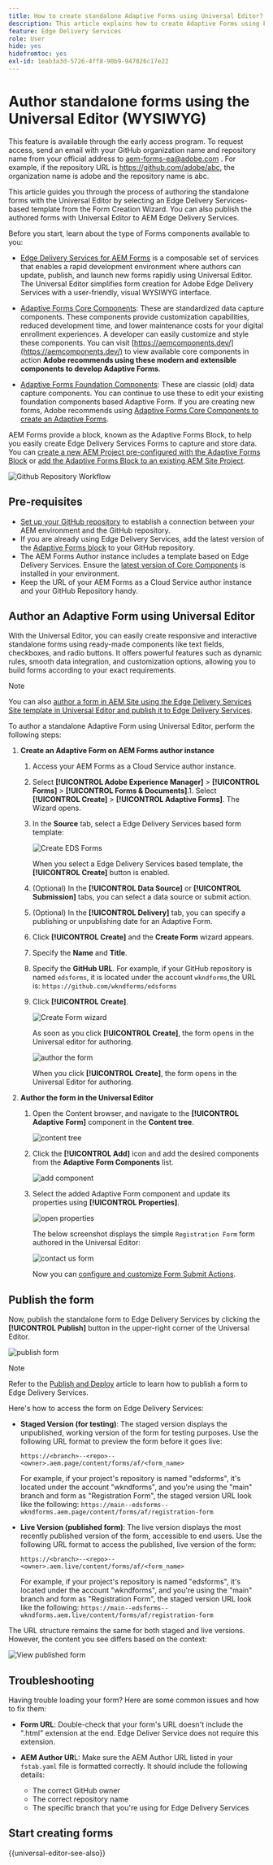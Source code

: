 ```yaml
---
title: How to create standalone Adaptive Forms using Universal Editor?
description: This article explains how to create Adaptive Forms using Form Creation wizard in AEM author instance and publish forms to AEM Edge Delivery Services.
feature: Edge Delivery Services
role: User
hide: yes
hidefromtoc: yes
exl-id: 1eab3a3d-5726-4ff8-90b9-947026c17e22
---
```

# Author standalone forms using the Universal Editor (WYSIWYG)

<span class="preview"> This feature is available through the early access program. To request access, send an email with your GitHub organization name and repository name from your official address to <a href="mailto:aem-forms-ea@adobe.com">aem-forms-ea@adobe.com</a> . For example, if the repository URL is https://github.com/adobe/abc, the organization name is adobe and the repository name is abc.</span> 

This article guides you through the process of authoring the standalone forms with the Universal Editor by selecting an Edge Delivery Services-based template from the Form Creation Wizard. You can also publish the authored forms with Universal Editor to AEM Edge Delivery Services.

<!--To publish forms to Edge Delivery Services, you must first establish a connection between your AEM environment and your GitHub repository. Once connected, you can author the forms using the Universal Editor, which follows a WYSIWYG (What You See Is What You Get) approach for a seamless and consistent user experience with Sites.-->

Before you start, learn about the type of Forms components available to you: 

* [Edge Delivery Services for AEM Forms](/help/edge/docs/forms/universal-editor/overview-universal-editor-for-edge-delivery-services-for-forms.md) is a composable set of services that enables a rapid development environment where authors can update, publish, and launch new forms rapidly using Universal Editor. The Universal Editor simplifies form creation for Adobe Edge Delivery Services with a user-friendly, visual WYSIWYG interface. 

* [Adaptive Forms Core Components](https://experienceleague.adobe.com/docs/experience-manager-core-components/using/adaptive-forms/introduction.html?lang=en): These are standardized data capture components. These components provide customization capabilities, reduced development time, and lower maintenance costs for your digital enrollment experiences. A developer can easily customize and style these components. You can visit [https://aemcomponents.dev/](https://aemcomponents.dev/) to view available core components in action **Adobe recommends using these modern and extensible components to develop Adaptive Forms**.  

* [Adaptive Forms Foundation Components](/help/forms/creating-adaptive-form.md): These are classic (old) data capture components. You can continue to use these to edit your existing foundation components based Adaptive Form. If you are creating new forms, Adobe recommends using  [Adaptive Forms Core Components to create an Adaptive Forms](#create-an-adaptive-form-core-components).

AEM Forms provide a block, known as the Adaptive Forms Block, to help you easily create Edge Delivery Services Forms to capture and store data. You can [create a new AEM Project pre-configured with the Adaptive Forms Block](#create-a-new-aem-project-pre-configured-with-adaptive-forms-block) or [add the Adaptive Forms Block to an existing AEM Site Project](#add-adaptive-forms-block-to-your-existing-aem-project).

![Github Repository Workflow](/help/edge/assets/repo-workflow.png)

## Pre-requisites

* [Set up your GitHub repository](/help/edge/docs/forms/universal-editor/getting-started-universal-editor.md#get-started-with-the-aem-forms-boilerplate-repository-template) to establish a connection between your AEM environment and the GitHub repository.
* If you are already using Edge Delivery Services, add the latest version of the [Adaptive Forms block](/help/edge/docs/forms/universal-editor/getting-started-universal-editor.md#add-adaptive-forms-block-to-your-existing-aem-project) to your GitHub repository. 
* The AEM Forms Author instance includes a template based on Edge Delivery Services. Ensure the [latest version of Core Components](https://github.com/adobe/aem-core-forms-components) is installed in your environment.
* Keep the URL of your AEM Forms as a Cloud Service author instance and your GitHub Repository handy. 
 
## Author an Adaptive Form using Universal Editor

With the Universal Editor, you can easily create responsive and interactive standalone forms using ready-made components like text fields, checkboxes, and radio buttons. It offers powerful features such as dynamic rules, smooth data integration, and customization options, allowing you to build forms according to your exact requirements.

>[!NOTE]
>
> You can also [author a form in AEM Site using the Edge Delivery Services Site template in Universal Editor and publish it to Edge Delivery Services](/help/edge/docs/forms/universal-editor/getting-started-universal-editor.md#create-a-new-aem-project).

To author a standalone Adaptive Form using Universal Editor, perform the following steps:

1. **Create an Adaptive Form on AEM Forms author instance**

   1. Access your AEM Forms as a Cloud Service author instance.
   1. Select **[!UICONTROL Adobe Experience Manager]** &gt; **[!UICONTROL Forms]** &gt; **[!UICONTROL Forms & Documents]**.1.  Select **[!UICONTROL Create]**  &gt; **[!UICONTROL Adaptive Forms]**. The Wizard opens. 
   1. In the **Source** tab, select a Edge Delivery Services based form template:

        ![Create EDS Forms](/help/edge/assets/create-eds-forms.png)


      When you select a Edge Delivery Services based template, the **[!UICONTROL Create]** button is enabled. 
   1. (Optional) In the **[!UICONTROL Data Source]** or **[!UICONTROL Submission]** tabs, you can select a data source or submit action.
   1. (Optional) In the **[!UICONTROL Delivery]** tab, you can specify a publishing or unpublishing date for an Adaptive Form. 

   1. Click **[!UICONTROL Create]** and the **Create Form** wizard appears.
   1. Specify the **Name** and **Title**. 
   1. Specify the **GitHub URL**. For example, if your GitHub repository is named `edsforms`, it is located under the account `wkndforms`,the URL is:
    `https://github.com/wkndforms/edsforms`
   1. Click **[!UICONTROL Create]**.

        ![Create Form wizard](/help/edge/assets/create-form-wizard.png)

        As soon as you click **[!UICONTROL Create]**, the form opens in the Universal editor for authoring.

        ![author the form](/help/edge/assets/author-form.png)

       <!-- >[!NOTE]
        >
        > The Edge Delivery Services configuration for the forms based on Edge Delivery Services template is created automatically at the form's configuration container.-->

        When you click **[!UICONTROL Create]**, the form opens in the Universal Editor for authoring. 

1. **Author the form in the Universal Editor**

   1. Open the Content browser, and navigate to the **[!UICONTROL Adaptive Form]** component in the **Content tree**.

        ![content tree](/help/edge/assets/content-tree.png)

   1. Click the **[!UICONTROL Add]** icon and add the desired components from the **Adaptive Form Components** list. 
   
        ![add component](/help/edge/assets/add-component.png)

   1. Select the added Adaptive Form component and update its properties using **[!UICONTROL Properties]**.
 
        ![open properties](/help/edge/assets/component-properties.png)

        The below screenshot displays the simple `Registration Form` form authored in the Universal Editor:

        ![contact us form](/help/edge/assets/contact-us.png)

        Now you can [configure and customize Form Submit Actions](/help/edge/docs/forms/universal-editor/submit-action.md).


<!--
## **Edge Delivery Services configuration of form**



   1. Navigate to **[!UICONTROL Tools]** > **[!UICONTROL Cloud Services]** >  **[!UICONTROL Edge Delivery Services Configuration]** on your AEM Forms as a Cloud Service author instance.

        ![Select Edge Delivery Services Configuration](/help/edge/assets/select-eds-conf.png)
   1. Select the folder that matches the form's name. For example, if your form is called 'registration-form' choose the folder `forms/registration-form` and selct the configuration and publish the configuration:

        ![Edge Delivery Services Configuration](/help/edge/assets/aem-instance-eds-configuration.png)

   1. Click **[!UICONTROL Properties]** to see the configuration.   
        ![Automatically created configuration](/help/edge/assets/aem-forms-create-configuration-github.png)

        You can leave the Edge Host option as it is. The form would be published to both preview (.page) and live (.live) environments. 

   1. Click **[!UICONTROL Save and Close]**. The configuration is saved. -->

## Publish the form
    
Now, publish the standalone form to Edge Delivery Services by clicking the **[!UICONTROL Publish]** button in the upper-right corner of the Universal Editor.

![publish form](/help/edge/assets/publish-form.png)

>[!NOTE]
>
> Refer to the [Publish and Deploy](/help/edge/docs/forms/universal-editor/publish-forms.md) article to learn how to publish a form to Edge Delivery Services.

Here's how to access the form on Edge Delivery Services:

* **Staged Version (for testing)**: The staged version displays the unpublished, working version of the form for testing purposes. Use the following URL format to preview the form before it goes live:

    `https://<branch>--<repo>--<owner>.aem.page/content/forms/af/<form_name>`

    For example, if your project's repository is named "edsforms", it's located under the account "wkndforms", and you're using the "main" branch and form as "Registration Form", the staged version URL look like the following:
    `https://main--edsforms--wkndforms.aem.page/content/forms/af/registration-form`

* **Live Version (published form)**:   The live version displays the most recently published version of the form, accessible to end users. Use the following URL format to access the published, live version of the form:

    `https://<branch>--<repo>--<owner>.aem.live/content/forms/af/<form_name>`

    For example, if your project's repository is named "edsforms", it's located under the account "wkndforms", and you're using the "main" branch and form as "Registration Form", the staged version URL look like the following:
    `https://main--edsforms--wkndforms.aem.live/content/forms/af/registration-form`

The URL structure remains the same for both staged and live versions. However, the content you see differs based on the context:

![View published form](/help/edge/assets/eds-view-publish-form.png)

## Troubleshooting 

Having trouble loading your form? Here are some common issues and how to fix them:

* **Form URL**: Double-check that your form's URL doesn't include the ".html" extension at the end. Edge Deliver Service does not require this extension.

* **AEM Author UR**L: Make sure the AEM Author URL listed in your `fstab.yaml` file is formatted correctly. It should include the following details:

    * The correct GitHub owner
    * The correct repository name
    * The specific branch that you're using for Edge Delivery Services

<!-- * **JSON Display**: If you see only JSON data instead of the actual form, your form block might be outdated. You can update it to the latest version available on https://github.com/adobe-rnd/aem-boilerplate-forms.
-->

## Start creating forms

{{universal-editor-see-also}}

